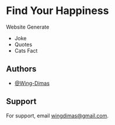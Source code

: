 
# Find Your Happiness

Website Generate

- Joke
- Quotes
- Cats Fact




## Authors

- [@Wing-Dimas](https://github.com/Wing-Dimas/)

## Support

For support, email wingdimas@gmail.com.

